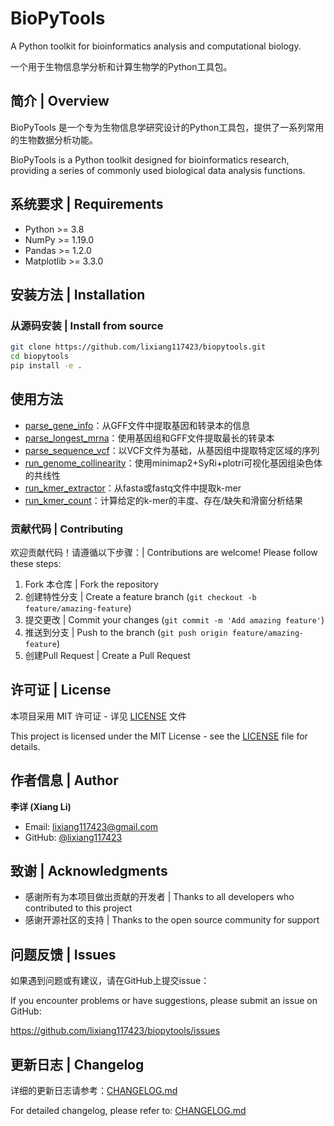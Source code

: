 # BioPyTools

A Python toolkit for bioinformatics analysis and computational biology.

一个用于生物信息学分析和计算生物学的Python工具包。

## 简介 | Overview

BioPyTools 是一个专为生物信息学研究设计的Python工具包，提供了一系列常用的生物数据分析功能。

BioPyTools is a Python toolkit designed for bioinformatics research, providing a series of commonly used biological data analysis functions.

## 系统要求 | Requirements

- Python >= 3.8
- NumPy >= 1.19.0
- Pandas >= 1.2.0
- Matplotlib >= 3.3.0

## 安装方法 | Installation


### 从源码安装 | Install from source

```bash
git clone https://github.com/lixiang117423/biopytools.git
cd biopytools
pip install -e .
```

## 使用方法

- [parse_gene_info](./docs/parse_gene_info.md)：从GFF文件中提取基因和转录本的信息
- [parse_longest_mrna](./docs/parse_longest_mrna.md)：使用基因组和GFF文件提取最长的转录本
- [parse_sequence_vcf](./docs/parse_sequence_vcf.md)：以VCF文件为基础，从基因组中提取特定区域的序列
- [run_genome_collinearity](./docs/run_genome_collinearity.md)：使用minimap2+SyRi+plotri可视化基因组染色体的共线性
- [run_kmer_extractor](./docs/run_kmer_extractor.md)：从fasta或fastq文件中提取k-mer
- [run_kmer_count](./docs/run_kmer_count.md)：计算给定的k-mer的丰度、存在/缺失和滑窗分析结果


### 贡献代码 | Contributing

欢迎贡献代码！请遵循以下步骤：| Contributions are welcome! Please follow these steps:

1. Fork 本仓库 | Fork the repository
2. 创建特性分支 | Create a feature branch (`git checkout -b feature/amazing-feature`)
3. 提交更改 | Commit your changes (`git commit -m 'Add amazing feature'`)
4. 推送到分支 | Push to the branch (`git push origin feature/amazing-feature`)
5. 创建Pull Request | Create a Pull Request


## 许可证 | License

本项目采用 MIT 许可证 - 详见 [LICENSE](LICENSE) 文件

This project is licensed under the MIT License - see the [LICENSE](LICENSE) file for details.

## 作者信息 | Author

**李详 (Xiang Li)**
- Email: lixiang117423@gmail.com
- GitHub: [@lixiang117423](https://github.com/lixiang117423)

## 致谢 | Acknowledgments

- 感谢所有为本项目做出贡献的开发者 | Thanks to all developers who contributed to this project
- 感谢开源社区的支持 | Thanks to the open source community for support

## 问题反馈 | Issues

如果遇到问题或有建议，请在GitHub上提交issue：

If you encounter problems or have suggestions, please submit an issue on GitHub:

https://github.com/lixiang117423/biopytools/issues

## 更新日志 | Changelog

详细的更新日志请参考：[CHANGELOG.md](CHANGELOG.md)

For detailed changelog, please refer to: [CHANGELOG.md](CHANGELOG.md)